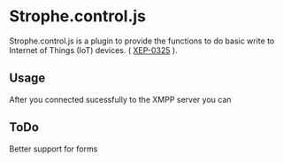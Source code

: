 # Strophe.control.js

Strophe.control.js is a plugin to provide the functions to do basic write to Internet of Things (IoT) devices.
( [XEP-0325](http://xmpp.org/extensions/xep-0325.html) ).

## Usage

After you connected sucessfully to the XMPP server you can

## ToDo

Better support for forms